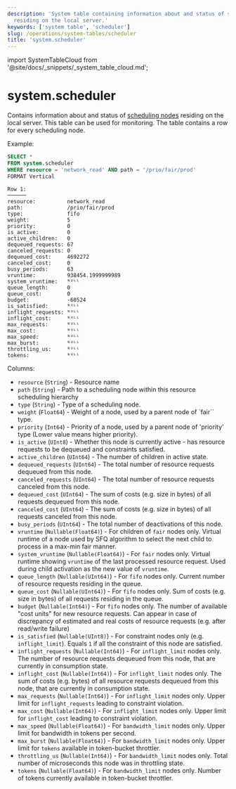 ```yaml
---
description: 'System table containing information about and status of scheduling nodes
  residing on the local server.'
keywords: ['system table', 'scheduler']
slug: /operations/system-tables/scheduler
title: 'system.scheduler'
---
```


import SystemTableCloud from '@site/docs/_snippets/_system_table_cloud.md';

# system.scheduler

<SystemTableCloud/>

Contains information about and status of [scheduling nodes](/operations/workload-scheduling.md/#hierarchy) residing on the local server.
This table can be used for monitoring. The table contains a row for every scheduling node.

Example:

``` sql
SELECT *
FROM system.scheduler
WHERE resource = 'network_read' AND path = '/prio/fair/prod'
FORMAT Vertical
```

``` text
Row 1:
──────
resource:          network_read
path:              /prio/fair/prod
type:              fifo
weight:            5
priority:          0
is_active:         0
active_children:   0
dequeued_requests: 67
canceled_requests: 0
dequeued_cost:     4692272
canceled_cost:     0
busy_periods:      63
vruntime:          938454.1999999989
system_vruntime:   ᴺᵁᴸᴸ
queue_length:      0
queue_cost:        0
budget:            -60524
is_satisfied:      ᴺᵁᴸᴸ
inflight_requests: ᴺᵁᴸᴸ
inflight_cost:     ᴺᵁᴸᴸ
max_requests:      ᴺᵁᴸᴸ
max_cost:          ᴺᵁᴸᴸ
max_speed:         ᴺᵁᴸᴸ
max_burst:         ᴺᵁᴸᴸ
throttling_us:     ᴺᵁᴸᴸ
tokens:            ᴺᵁᴸᴸ
```

Columns:

- `resource` (`String`) - Resource name
- `path` (`String`) - Path to a scheduling node within this resource scheduling hierarchy
- `type` (`String`) - Type of a scheduling node.
- `weight` (`Float64`) - Weight of a node, used by a parent node of `fair`` type.
- `priority` (`Int64`) - Priority of a node, used by a parent node of 'priority' type (Lower value means higher priority).
- `is_active` (`UInt8`) - Whether this node is currently active - has resource requests to be dequeued and constraints satisfied.
- `active_children` (`UInt64`) - The number of children in active state.
- `dequeued_requests` (`UInt64`) - The total number of resource requests dequeued from this node.
- `canceled_requests` (`UInt64`) - The total number of resource requests canceled from this node.
- `dequeued_cost` (`UInt64`) - The sum of costs (e.g. size in bytes) of all requests dequeued from this node.
- `canceled_cost` (`UInt64`) - The sum of costs (e.g. size in bytes) of all requests canceled from this node.
- `busy_periods` (`UInt64`) - The total number of deactivations of this node.
- `vruntime` (`Nullable(Float64)`) - For children of `fair` nodes only. Virtual runtime of a node used by SFQ algorithm to select the next child to process in a max-min fair manner.
- `system_vruntime` (`Nullable(Float64)`) - For `fair` nodes only. Virtual runtime showing `vruntime` of the last processed resource request. Used during child activation as the new value of `vruntime`.
- `queue_length` (`Nullable(UInt64)`) - For `fifo` nodes only. Current number of resource requests residing in the queue.
- `queue_cost` (`Nullable(UInt64)`) - For `fifo` nodes only. Sum of costs (e.g. size in bytes) of all requests residing in the queue.
- `budget` (`Nullable(Int64)`) - For `fifo` nodes only. The number of available "cost units" for new resource requests. Can appear in case of discrepancy of estimated and real costs of resource requests (e.g. after read/write failure)
- `is_satisfied` (`Nullable(UInt8)`) - For constraint nodes only (e.g. `inflight_limit`). Equals `1` if all the constraint of this node are satisfied.
- `inflight_requests` (`Nullable(Int64)`) - For `inflight_limit` nodes only. The number of resource requests dequeued from this node, that are currently in consumption state.
- `inflight_cost` (`Nullable(Int64)`) - For `inflight_limit` nodes only. The sum of costs (e.g. bytes) of all resource requests dequeued from this node, that are currently in consumption state.
- `max_requests` (`Nullable(Int64)`) - For `inflight_limit` nodes only. Upper limit for `inflight_requests` leading to constraint violation.
- `max_cost` (`Nullable(Int64)`) - For `inflight_limit` nodes only. Upper limit for `inflight_cost` leading to constraint violation.
- `max_speed` (`Nullable(Float64)`) - For `bandwidth_limit` nodes only. Upper limit for bandwidth in tokens per second.
- `max_burst` (`Nullable(Float64)`) - For `bandwidth_limit` nodes only. Upper limit for `tokens` available in token-bucket throttler.
- `throttling_us` (`Nullable(Int64)`) - For `bandwidth_limit` nodes only. Total number of microseconds this node was in throttling state.
- `tokens` (`Nullable(Float64)`) - For `bandwidth_limit` nodes only. Number of tokens currently available in token-bucket throttler.

